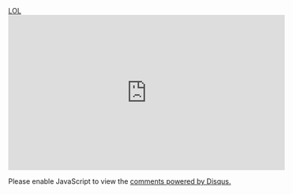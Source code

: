 <html>
<head>
<title>김병준</title>
<meta charset="utf-8"/>
</head>
<body>
<script>
id = prompt('아이디를 입력해주세요.')
if(id=='jun'){alert('아이디가 일치 합니다.')}
else { var i = 0;
while(i < 10){
alert('아이디가 일치하지 않습니다.');
}}
</script>
<a
href="https://opentutorials.org/course/3084/18418" 
target="_blank">LOL</a>
<iframe width="560" height="315" src="https://www.youtube.com/embed/OZ7ZDOMYerg" frameborder="0" allow="autoplay; encrypted-media" allowfullscreen></iframe>
<p>
    <div id="disqus_thread"></div>
<script>
/**
*  RECOMMENDED CONFIGURATION VARIABLES: EDIT AND UNCOMMENT THE SECTION BELOW TO INSERT DYNAMIC VALUES FROM YOUR PLATFORM OR CMS.
*  LEARN WHY DEFINING THESE VARIABLES IS IMPORTANT: https://disqus.com/admin/universalcode/#configuration-variables*/
/*
var disqus_config = function () {
this.page.url = PAGE_URL;  // Replace PAGE_URL with your page's canonical URL variable
this.page.identifier = PAGE_IDENTIFIER; // Replace PAGE_IDENTIFIER with your page's unique identifier variable
};
*/
(function() { // DON'T EDIT BELOW THIS LINE
var d = document, s = d.createElement('script');
s.src = 'https://web1-2.disqus.com/embed.js';
s.setAttribute('data-timestamp', +new Date());
(d.head || d.body).appendChild(s);
})();
</script>
<noscript>Please enable JavaScript to view the <a href="https://disqus.com/?ref_noscript">comments powered by Disqus.</a></noscript>
</p>
<!--Start of Tawk.to Script-->
<script type="text/javascript">
var Tawk_API=Tawk_API||{}, Tawk_LoadStart=new Date();
(function(){
var s1=document.createElement("script"),s0=document.getElementsByTagName("script")[0];
s1.async=true;
s1.src='https://embed.tawk.to/5af7a31c5f7cdf4f053425f9/default';
s1.charset='UTF-8';
s1.setAttribute('crossorigin','*');
s0.parentNode.insertBefore(s1,s0);
})();
</script>
<!--End of Tawk.to Script-->
</body>
</html>

